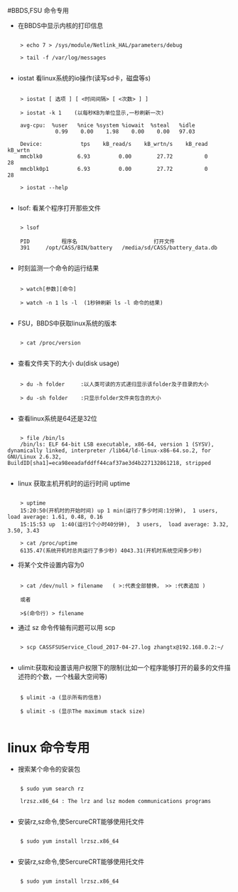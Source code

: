 #BBDS,FSU 命令专用

- 在BBDS中显示内核的打印信息

``` shell

	> echo 7 > /sys/module/Netlink_HAL/parameters/debug
	
	> tail -f /var/log/messages 
	
```

- iostat 看linux系统的io操作(读写sd卡，磁盘等s)

``` shell

	> iostat [ 选项 ] [ <时间间隔> [ <次数> ] ]

	> iostat -k 1    (以每秒KB为单位显示,一秒刷新一次)
	
	avg-cpu:  %user   %nice %system %iowait  %steal   %idle
               0.99    0.00    1.98    0.00    0.00   97.03

	Device:            tps    kB_read/s    kB_wrtn/s    kB_read    kB_wrtn
	mmcblk0           6.93         0.00        27.72          0         28
	mmcblk0p1         6.93         0.00        27.72          0         28
	
	> iostat --help
	
```

- lsof: 看某个程序打开那些文件

``` shell

	> lsof
	
	PID          程序名						打开文件
	391     /opt/CASS/BIN/battery   /media/sd/CASS/battery_data.db
	
```

- 时刻监测一个命令的运行结果

``` shell

	> watch[参数][命令]
	
	> watch -n 1 ls -l  (1秒钟刷新 ls -l 命令的结果)
	
```


- FSU，BBDS中获取linux系统的版本

``` shell

	> cat /proc/version
	
```

- 查看文件夹下的大小 du(disk usage)

``` shell

	> du -h folder     :以人类可读的方式递归显示该folder及子目录的大小
	
	> du -sh folder    :只显示folder文件夹包含的大小
	
```

- 查看linux系统是64还是32位

``` shell

	> file /bin/ls
	/bin/ls: ELF 64-bit LSB executable, x86-64, version 1 (SYSV), dynamically linked, interpreter /lib64/ld-linux-x86-64.so.2, for GNU/Linux 2.6.32, BuildID[sha1]=eca98eeadafddff44caf37ae3d4b227132861218, stripped
	
```

- linux 获取主机开机时的运行时间 uptime

``` shell

	> uptime
	15:20:50(开机时的开始时间) up 1 min(运行了多少时间:1分钟),  1 users,  load average: 1.61, 0.48, 0.16
	15:15:53 up  1:40(运行1个小时40分钟),  3 users,  load average: 3.32, 3.50, 3.43
	
	> cat /proc/uptime
	6135.47(系统开机时总共运行了多少秒) 4043.31(开机时系统空闲多少秒)
```

- 将某个文件设置内容为0

``` shell

	> cat /dev/null > filename   ( >:代表全部替换， >> :代表追加 )
	
	或者
	
	>$(命令行) > filename
```

- 通过 sz 命令传输有问题可以用 scp

``` shell

	> scp CASSFSUService_Cloud_2017-04-27.log zhangtx@192.168.0.2:~/
	
```

- ulimit:获取和设置该用户权限下的限制(比如一个程序能够打开的最多的文件描述符的个数，一个栈最大空间等)

``` shell

	$ ulimit -a (显示所有的信息)
	
	$ ulimit -s (显示The maximum stack size)
	
```

# linux 命令专用

- 搜索某个命令的安装包

``` shell

	$ sudo yum search rz
	
	lrzsz.x86_64 : The lrz and lsz modem communications programs
	
```

- 安装rz,sz命令,使SercureCRT能够使用托文件

``` shell

	$ sudo yum install lrzsz.x86_64
	
```

- 安装rz,sz命令,使SercureCRT能够使用托文件

``` shell

	$ sudo yum install lrzsz.x86_64
	
```